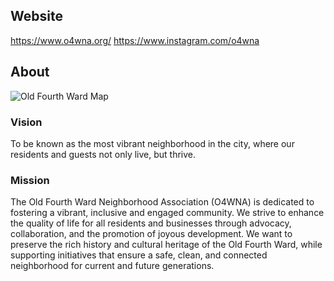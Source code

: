 ## Website

https://www.o4wna.org/
https://www.instagram.com/o4wna

## About

![Old Fourth Ward Map](files/old-forth-ward-map.png)

### Vision

To be known as the most vibrant neighborhood in the city, where our residents and guests not only live, but thrive.

### Mission

The Old Fourth Ward Neighborhood Association (O4WNA) is dedicated to fostering a vibrant, inclusive and engaged community. We strive to enhance the quality of life for all residents and businesses through advocacy, collaboration, and the promotion of joyous development. We want to preserve the rich history and cultural heritage of the Old Fourth Ward, while supporting initiatives that ensure a safe, clean, and connected neighborhood for current and future generations.